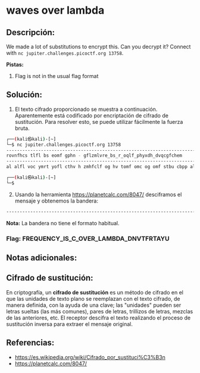 # waves over lambda

## Descripción: 
We made a lot of substitutions to encrypt this. Can you decrypt it? Connect with `nc jupiter.challenges.picoctf.org 13758`.

**Pistas:**
1. Flag is not in the usual flag format

## Solución:
1. El texto cifrado proporcionado se muestra a continuación. Aparentemente está codificado por encriptación de cifrado de sustitución. Para resolver esto, se puede utilizar fácilmente la fuerza bruta.

```bash
┌──(kali㉿kali)-[~]
└─$ nc jupiter.challenges.picoctf.org 13758 
-------------------------------------------------------------------------------
rovnfhcs tlfl bs eomf gphn - gflzmlvre_bs_r_oqlf_phyxdh_dvqcgfchem
-------------------------------------------------------------------------------
al alfl voc ymrt yofl cthv h zmhfclf og hv tomf omc og omf stbu cbpp al sha tlf sbvj, hvd ctlv b mvdlfscood gof ctl gbfsc cbyl athc ahs ylhvc xe h stbu gomvdlfbvn bv ctl slh.  b ymsc hrjvoapldnl b thd thfdpe lels co pooj mu atlv ctl slhylv copd yl stl ahs sbvjbvn; gof gfoy ctl yoylvc cthc ctle fhctlf umc yl bvco ctl xohc cthv cthc b ybntc xl shbd co no bv, ye tlhfc ahs, hs bc alfl, dlhd abctbv yl, uhfcpe abct gfbntc, uhfcpe abct toffof og ybvd, hvd ctl ctomntcs og athc ahs elc xlgofl yl.

┌──(kali㉿kali)-[~]
└─$
```

2. Usando la herramienta https://planetcalc.com/8047/ desciframos el mensaje y obtenemos la bandera:

```txt
------------------------------------------------------------------------------- CONGRATS HERE IS YOUR FLAG - FREQUENCY_IS_C_OVER_LAMBDA_DNVTFRTAYU ------------------------------------------------------------------------------- WE WERE NOT MUCH MORE THAN A QUARTER OF AN HOUR OUT OF OUR SHIP TILL WE SAW HER SINK, AND THEN I UNDERSTOOD FOR THE FIRST TIME WHAT WAS MEANT BY A SHIP FOUNDERING IN THE SEA. I MUST ACKNOWLEDGE I HAD HARDLY EYES TO LOOK UP WHEN THE SEAMEN TOLD ME SHE WAS SINKING; FOR FROM THE MOMENT THAT THEY RATHER PUT ME INTO THE BOAT THAN THAT I MIGHT BE SAID TO GO IN, MY HEART WAS, AS IT WERE, DEAD WITHIN ME, PARTLY WITH FRIGHT, PARTLY WITH HORROR OF MIND, AND THE THOUGHTS OF WHAT WAS YET BEFORE ME.
```

**Nota:** La bandera no tiene el formato habitual. 

### Flag: FREQUENCY_IS_C_OVER_LAMBDA_DNVTFRTAYU

## Notas adicionales:

## Cifrado de sustitución:
En criptografía, un **cifrado de sustitución** es un método de cifrado en el que las unidades de texto plano se reemplazan con el texto cifrado, de manera definida, con la ayuda de una clave; las "unidades" pueden ser letras sueltas (las más comunes), pares de letras, trillizos de letras, mezclas de las anteriores, etc. El receptor descifra el texto realizando el proceso de sustitución inversa para extraer el mensaje original.

## Referencias:
- https://es.wikipedia.org/wiki/Cifrado_por_sustituci%C3%B3n
- https://planetcalc.com/8047/